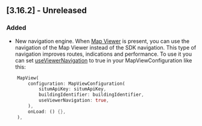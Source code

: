 ## [3.16.2] - Unreleased

### Added

- New navigation engine. When [Map Viewer](https://situm.com/docs/built-in-wayfinding-ui/) is present, you can use the navigation of the Map Viewer instead of the SDK navigation. This type of navigation improves routes, indications and performance. To use it you can set [useViewerNavigation](https://pub.dev/documentation/situm_flutter/latest/wayfinding/MapViewConfiguration/useViewerNavigation.html) to true in your MapViewConfiguration like this:

```dart
    MapView(
        configuration: MapViewConfiguration(
            situmApiKey: situmApiKey,
            buildingIdentifier: buildingIdentifier,
            useViewerNavigation: true,
        ),
        onLoad: () {},
    ),
```
